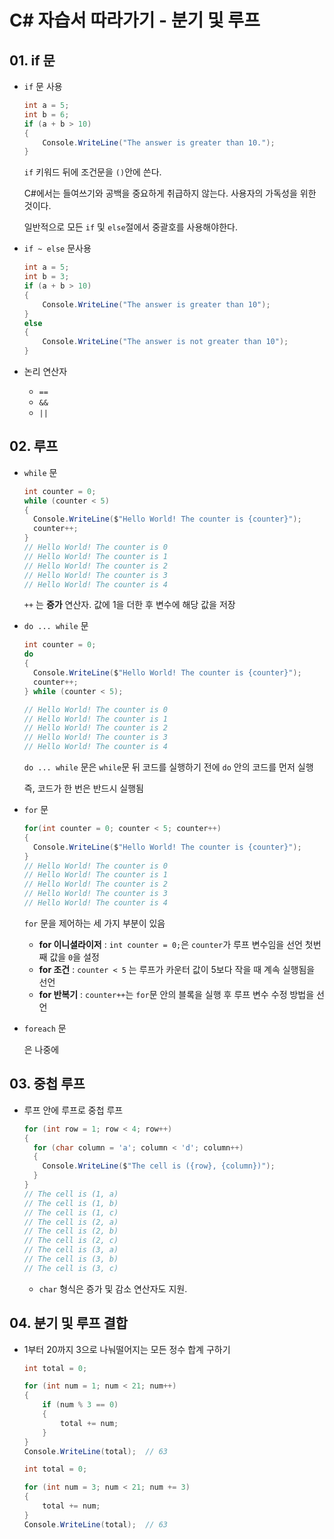 # C# 자습서 따라가기 - 분기 및 루프

## 01. if 문

- `if` 문 사용

  ```c#
  int a = 5;
  int b = 6;
  if (a + b > 10)
  {
      Console.WriteLine("The answer is greater than 10.");
  }
  ```

  `if` 키워드 뒤에 조건문을 `()`안에 쓴다.

  C#에서는 들여쓰기와 공백을 중요하게 취급하지 않는다. 사용자의 가독성을 위한 것이다.

  일반적으로 모든 `if` 및 `else`절에서 중괄호를 사용해야한다.

- `if ~ else` 문사용

  ```c#
  int a = 5;
  int b = 3;
  if (a + b > 10)
  {
      Console.WriteLine("The answer is greater than 10");
  }
  else
  {
      Console.WriteLine("The answer is not greater than 10");
  }
  ```

- 논리 연산자
  - `==` 
  - `&&`
  - `||`

## 02. 루프

- `while` 문

  ```c#
  int counter = 0;
  while (counter < 5)
  {
    Console.WriteLine($"Hello World! The counter is {counter}");
    counter++;
  }
  // Hello World! The counter is 0
  // Hello World! The counter is 1
  // Hello World! The counter is 2
  // Hello World! The counter is 3
  // Hello World! The counter is 4
  ```

  `++` 는 **증가** 연산자. 값에 1을 더한 후 변수에 해당 값을 저장

- `do ... while` 문

  ```c#
  int counter = 0;
  do
  {
    Console.WriteLine($"Hello World! The counter is {counter}");
    counter++;
  } while (counter < 5);
  
  // Hello World! The counter is 0
  // Hello World! The counter is 1
  // Hello World! The counter is 2
  // Hello World! The counter is 3
  // Hello World! The counter is 4
  ```

  `do ... while` 문은 `while`문 뒤 코드를 실행하기 전에 `do` 안의 코드를 먼저 실행

  즉, 코드가 한 번은 반드시 실행됨

- `for` 문

  ```c#
  for(int counter = 0; counter < 5; counter++)
  {
    Console.WriteLine($"Hello World! The counter is {counter}");
  }
  // Hello World! The counter is 0
  // Hello World! The counter is 1
  // Hello World! The counter is 2
  // Hello World! The counter is 3
  // Hello World! The counter is 4
  ```

  `for` 문을 제어하는 세 가지 부분이 있음

  - **for 이니셜라이저** : `int counter = 0;`은 `counter`가 루프 변수임을 선언 첫번째 값을 `0`을 설정
  - **for 조건** : `counter < 5` 는 루프가 카운터 값이 5보다 작을 때 계속 실행됨을 선언
  - **for 반복기** : `counter++`는 `for`문 안의 블록을 실행 후 루프 변수 수정 방법을 선언

- `foreach` 문

  은 나중에

  

## 03. 중첩 루프

- 루프 안에 루프로 중첩 루프

  ```c#
  for (int row = 1; row < 4; row++)
  {
    for (char column = 'a'; column < 'd'; column++)
    {
      Console.WriteLine($"The cell is ({row}, {column})");
    }
  }
  // The cell is (1, a)
  // The cell is (1, b)
  // The cell is (1, c)
  // The cell is (2, a)
  // The cell is (2, b)
  // The cell is (2, c)
  // The cell is (3, a)
  // The cell is (3, b)
  // The cell is (3, c)
  ```

  - `char` 형식은 증가 및 감소 연산자도 지원.



## 04. 분기 및 루프 결합

- 1부터 20까지 3으로 나눠떨어지는 모든 정수 합계 구하기

  ```c#
  int total = 0;
  
  for (int num = 1; num < 21; num++)
  {
      if (num % 3 == 0)
      {
          total += num;
      }
  }
  Console.WriteLine(total);  // 63
  ```


  ```c#
  int total = 0;
  
  for (int num = 3; num < 21; num += 3)
  {
      total += num;
  }
  Console.WriteLine(total);  // 63
  ```

  

